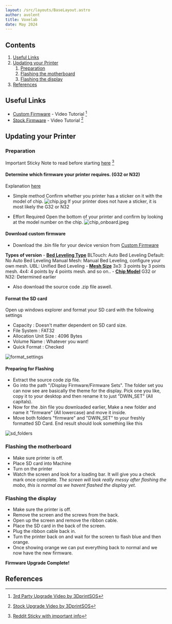 ```yaml
---
layout: /src/layouts/BaseLayout.astro
author: avolent
title: Voxelab
date: May 2024
---
```


## Contents

1. [Useful Links](#useful-links)
2. [Updating your Printer](#updating-your-printer)
	1. [Preparation](#preparation)
	1. [Flashing the motherboard](#flashing-the-motherboard)
	1. [Flashing the display](#flashing-the-display)
3. [References](#references)

## Useful Links

- [Custom Firmware](https://github.com/alexqzd/Marlin/releases) - Video Tutorial [^3]
- [Stock Firmware](https://www.voxelab3dp.com/download) - Video Tutorial [^2]

## Updating your Printer

### Preparation

Important Sticky Note to read before starting [here](https://www.reddit.com/r/VoxelabAquila/comments/lvlzf2/sticky_post_with_links_to_important_posts/) [^1]
#### Determine which firmware your printer requires. (G32 or N32)

Explanation [here](https://www.reddit.com/r/VoxelabAquila/comments/ph1a7u/explanation_on_aquila_chips_from_voxelab_team/)

- Simple method
	Confirm whether you printer has a sticker on it with the model of chip.
![chip.jpg](/images/devices/voxelab/chip.jpg)
If your printer does not have a sticker, it is most likely the G32 or N32

- Effort Required
	Open the bottom of your printer and confirm by looking at the model number on the chip.
	![chip_onboard.jpeg](/images/devices/voxelab/chip_onboard.jpeg)

#### Download custom firmware

- Download the .bin file for your device version from [Custom Firmware](https://github.com/alexqzd/Marlin/releases)

**Types of version**
	- **<u>Bed Leveling Type</u>**
	BLTouch: Auto Bed Leveling
	Default: No Auto Bed Leveling
	Manual Mesh: Manual Bed Leveling, configure your own mesh.
	UBL: Unified Bed Leveling
	- **<u>Mesh Size</u>**
	3x3: 3 points by 3 points mesh.
	4x4: 4 points by 4 points mesh.
	and so on..
	- **<u>Chip Model</u>**
	G32 or N32: Determined earlier

- Also download the source code .zip file aswell.

#### Format the SD card

Open up windows explorer and format your SD card with the following settings

- Capacity : Doesn't matter dependent on SD card size.
- File System : FAT32
- Allocation Unit Size : 4096 Bytes
- Volume Name : Whatever you want!
- Quick Format : Checked

![format_settings](/images/devices/voxelab/format_settings.png)

#### Preparing for Flashing

- Extract the source code zip file.
- Go into the path "/Display Firmware/Firmware Sets". The folder set you can now see are basically the theme for the display. Pick one you like, copy it to your desktop and then rename it to just "DWIN_SET" (All capitals).
- Now for the .bin file you downloaded earlier, Make a new folder and name it "firmware" (All lowercase) and move it inside.
- Move both folders "firmware" and "DWIN_SET" to your freshly formatted SD Card.
End result should look something like this

![sd_folders](/images/devices/voxelab/sd_folders.png)

### Flashing the motherboard

- Make sure printer is off.
- Place SD card into Machine
- Turn on the printer
- Watch the screen and look for a loading bar. It will give you a check mark once complete.
*The screen will look really messy after flashing the mobo, this is normal as we havent flashed the display yet.*

### Flashing the display

- Make sure the printer is off.
- Remove the screen and the screws from the back.
- Open up the screen and remove the ribbon cable.
- Place the SD card in the back of the screen.
- Plug the ribbon cable back in.
- Turn the printer back on and wait for the screen to flash blue and then orange.
- Once showing orange we can put everything back to normal and we now have the new firmware.

**Firmware Upgrade Complete!**

## References

[^1]: [Reddit Sticky with important info](https://www.reddit.com/r/VoxelabAquila/comments/lvlzf2/sticky_post_with_links_to_important_posts/)
[^2]: [Stock Upgrade Video by 3DprintSOS](https://www.youtube.com/watch?v=6afQUIR6Dmo)
[^3]: [3rd Party Upgrade Video by 3DprintSOS](https://www.youtube.com/watch?v=sQFsnIyJ5BM)

